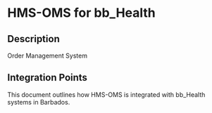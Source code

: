# HMS-OMS for bb_Health

## Description

Order Management System

## Integration Points

This document outlines how HMS-OMS is integrated with bb_Health systems in Barbados.
